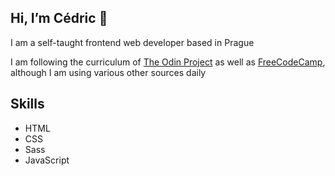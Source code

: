 ## Hi, I’m Cédric :wave:	
I am a self-taught frontend web developer based in Prague

I am following the curriculum of [The Odin Project](https://www.theodinproject.com/) as well as [FreeCodeCamp](https://github.com/freeCodeCamp/freeCodeCamp), although I am using various other sources daily

## Skills
- HTML
- CSS
- Sass
- JavaScript
